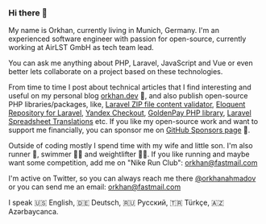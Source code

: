 ### Hi there 👋

My name is Orkhan, currently living in Munich, Germany. I'm an experienced software engineer with passion for open-source, currently working at AirLST GmbH as tech team lead.

You can ask me anything about PHP, Laravel, JavaScript and Vue or even better lets collaborate on a project based on these technologies.

From time to time I post about technical articles that I find interesting and useful on my personal blog [orkhan.dev](https://orkhan.dev) 📃, and also publish open-source PHP libraries/packages, like, [Laravel ZIP file content validator](https://github.com/orkhanahmadov/laravel-zip-validator), [Eloquent Repository for Laravel](https://github.com/orkhanahmadov/eloquent-repository), [Yandex Checkout](https://github.com/orkhanahmadov/yandex-checkout), [GoldenPay PHP library](https://github.com/orkhanahmadov/goldenpay), [Laravel Spreadsheet Translations](https://github.com/orkhanahmadov/spreadsheet-translations) etc. If you like my open-source work and want to support me financially, you can sponsor me on [GitHub Sponsors page](https://github.com/sponsors/orkhanahmadov) 💖.

Outside of coding mostly I spend time with my wife and little son. I'm also runner 🏃, swimmer 🏊‍♂️ and weightlifter 🏋️‍♂️. If you like running and maybe want some competition, add me on "Nike Run Club": orkhan@fastmail.com

I'm active on Twitter, so you can always reach me there [@orkhanahmadov](https://twitter.com/orkhanahmadov) or you can send me an email: [orkhan@fastmail.com](mailto:orkhan@fastmail.com)

I speak 🇺🇸 English, 🇩🇪 Deutsch, 🇷🇺 Русский, 🇹🇷 Türkçe, 🇦🇿 Azərbaycanca.
